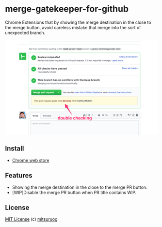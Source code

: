 # merge-gatekeeper-for-github

Chrome Extensions that by showing the merge destination in the close to the merge button, avoid careless mistake that merge into the sort of unexpected branch.

![screenshot](https://github.com/mitsuruog/merge-gatekeeper-for-github/raw/master/assets/images/1280-800.png)

## Install

- [Chrome web store](https://chrome.google.com/webstore/detail/merge-gatekeeper-for-gith/meogknoedhhdmkgcmmgdibeeinnhfnlg?hl=ja&gl=JP)

## Features

- Showing the merge destination in the close to the merge PR button.
- [WIP]Disable the merge PR button when PR title contains WIP.

## License

[MIT License](http://ja.wikipedia.org/wiki/MIT_License)
(c) [mitsuruog](https://github.com/mitsuruog)
